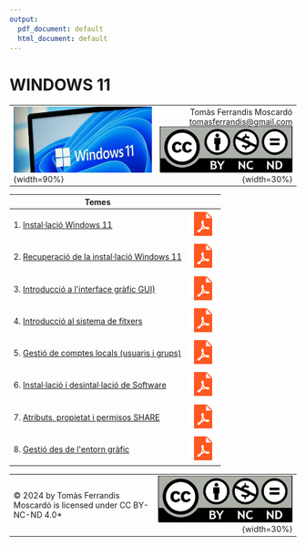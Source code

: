 ```yaml
---
output:
  pdf_document: default
  html_document: default
---
```

# WINDOWS 11
|||
|:---------|--:|
|![](recursos/windows11.png){width=90%}|Tomàs Ferrandis Moscardó<br>tomasferrandis@gmail.com <br> ![](recursos/CC_BY-NC-ND.png){width=30%}| |

|Temes||
-------------------------|--
1. [Instal·lació Windows 11](manteniment/instalar.html)|[![](recursos/iconopdf.png)](manteniment/instalar.pdf)|
2. [Recuperació de la instal·lació Windows 11](manteniment/recuperar.html)|[![](recursos/iconopdf.png)](manteniment/recuperar.pdf)|
3. [Introducció a l'interface gràfic GUI)](interfaces/interfaces.html)|[![](recursos/iconopdf.png)](interfaces/interfaces.pdf)|
4. [Introducció al sistema de fitxers](sf/sistemadeFitxers.html)|[![](recursos/iconopdf.png)](sf/sistemadeFitxers.pdf)|
5. [Gestió de comptes locals (usuaris i grups)](gestions/comptesLocals.html)|[![](recursos/iconopdf.png)](gestions/comptesLocals.pdf)|
6. [Instal·lació i desintal·lació de Software](software/software.html)|[![](recursos/iconopdf.png)](software/software.pdf)|
7. [Atributs, propietat i permisos SHARE](gestions/permisos.html)|[![](recursos/iconopdf.png)](gestions/permisos.pdf)|
8. [Gestió des de l'entorn gràfic](gestiodelequip/gestiodelequip.html)|[![](recursos/iconopdf.png)](gestiodelequip/gestiodelequip.pdf)|




|||
|:------|--:|
|© 2024 by Tomàs Ferrandis Moscardó is licensed under CC BY-NC-ND 4.0*|![](recursos/CC_BY-NC-ND.png){width=30%}|
